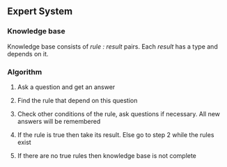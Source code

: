 ## Expert System

### Knowledge base

Knowledge base consists of _rule : result_ pairs. Each _result_ has a type and depends on it.

### Algorithm

1. Ask a question and get an answer

2. Find the rule that depend on this question

3. Check other conditions of the rule, ask questions if necessary. All new answers will be remembered

4. If the rule is true then take its result. Else go to step 2 while the rules exist

5. If there are no true rules then knowledge base is not complete